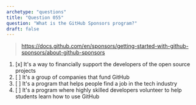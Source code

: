 ```yaml
---
archetype: "questions"
title: "Question 055"
question: "What is the GitHub Sponsors program?"
draft: false
---
```



> https://docs.github.com/en/sponsors/getting-started-with-github-sponsors/about-github-sponsors
1. [x] It's a way to financially support the developers of the open source projects
1. [ ] It's a group of companies that fund GitHub
1. [ ] It's a program that helps people find a job in the tech industry
1. [ ] It's a program where highly skilled developers volunteer to help students learn how to use GitHub
